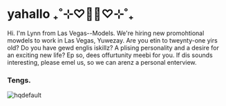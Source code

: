 # yahallo ₊˚⊹♡🍰🍓♡⊹˚₊ 
Hi. I'm Lynn from Las Vegas--Models.
We're hiring new promohtional mowdels to work in Las Vegas, Yuwezay.
Are you etin to tweynty-one yirs old? Do you have gewd englis iskillz? A plising personality and a desire for an exciting new life?
Ep so, dees offurtunity meebi for you. If dis sounds interesting, please emel us, so we can arenz a personal enterview.
### Tengs.

![hqdefault](https://github.com/user-attachments/assets/dfb04275-08a7-4d66-b4cf-76f44fecc5a5)
